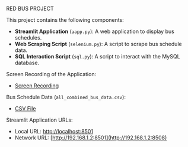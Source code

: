 RED BUS PROJECT


This project contains the following components:

- **Streamlit Application** (`aapp.py`): A web application to display bus schedules.
- **Web Scraping Script** (`selenium.py`): A script to scrape bus schedule data.
- **SQL Interaction Script** (`sql.py`): A script to interact with the MySQL database.

Screen Recording of the Application:
- [Screen Recording](https://drive.google.com/file/d/1z_AS3FnNbVHzrpmkiMZnVeYmUkiTu-aD/view?usp=sharing)


Bus Schedule Data (`all_combined_bus_data.csv`):

- [CSV File](https://drive.google.com/file/d/15qOoRn-AZnVIegw63k5btW0FMO64DoJ3/view?usp=sharing)

Streamlit Application URLs:

- Local URL: [http://localhost:8501](http://localhost:8508)
- Network URL: [http://192.168.1.2:8501](http://192.168.1.2:8508)
